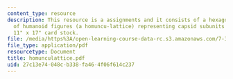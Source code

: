 ```yaml
---
content_type: resource
description: This resource is a assignments and it consists of a hexagonal lattice
  of humanoid figures (a homuncu-lattice) representing capsid subunits printed onto
  11" x 17" card stock.
file: /media/https%3A/open-learning-course-data-rc.s3.amazonaws.com/7-340-nano-life-an-introduction-to-virus-structure-and-assembly-fall-2005/27c13e74048cb338fa464f06f614c237_homunculattice.pdf
file_type: application/pdf
resourcetype: Document
title: homunculattice.pdf
uid: 27c13e74-048c-b338-fa46-4f06f614c237
---
```

